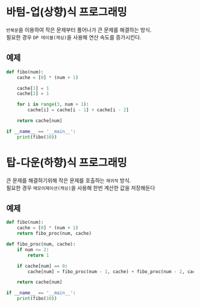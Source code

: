 # 바텀-업(상향)식 프로그래밍
`반복문`을 이용하여 작은 문제부터 풀어나가 큰 문제를 해결하는 방식.   
필요한 경우 `DP 테이블(캐싱)`을 사용해 연산 속도를 증가시킨다.

## 예제
```python
def fibo(num):
    cache = [0] * (num + 1)

    cache[1] = 1
    cache[2] = 1

    for i in range(3, num + 1):
        cache[i] = cache[i - 1] + cache[i - 2]

    return cache[num]

if __name__ == '__main__':
    print(fibo(10))

```
# 탑-다운(하향)식 프로그래밍
큰 문제를 해결하기위해 작은 문제를 호출하는 `재귀적` 방식.    
필요한 경우 `메모이제이션(캐싱)`을 사용해 한번 계산한 값을 저장해둔다

## 예제
```python
def fibo(num):
    cache = [0] * (num + 1)
    return fibo_proc(num, cache)

def fibo_proc(num, cache):
    if num <= 2:
        return 1

    if cache[num] == 0:
        cache[num] = fibo_proc(num - 1, cache) + fibo_proc(num - 2, cache)

    return cache[num]

if __name__ == '__main__':
    print(fibo(10))
```